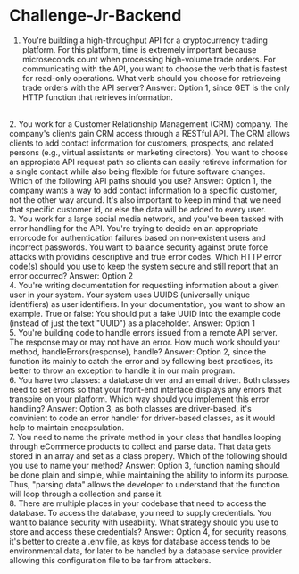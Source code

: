 # Challenge-Jr-Backend

1. You're building a high-throughput API for a cryptocurrency trading platform. For this platform, time is extremely important because microseconds count when processing high-volume trade orders. For communicating with the API, you want to choose the verb that is fastest for read-only operations. What verb should you choose for retrieveing trade orders with the API server?
Answer: Option 1, since GET is the only HTTP function that retrieves information.
</br>
2. You work for a Customer Relationship Management (CRM) company. The company's clients gain CRM access through a RESTful API. The CRM allows clients to add contact information for customers, prospects, and related persons (e.g., virtual assistants or marketing directors). You want to choose an appropiate API request path so clients can easily retireve information for a single contact while also being flexible for future software changes. Which of the following API paths should you use?
Answer: Option 1, the company wants a way to add contact information to a specific customer, not the other way around. It's also important to keep in mind that we need that specific customer id, or else the data will be added to every user.
</br>
3. You work for a large social media network, and you've been tasked with error handling for the API. You're trying to decide on an appropriate errorcode for authentication failures based on non-existent users and incorrect passwords. You want to balance security against brute force attacks with providins descriptive and true error codes. Which HTTP error code(s) should you use to keep the system secure and still report that an error occurred?
Answer: Option 2
</br>
4. You're writing documentation for requestiing information about a given user in your system. Your system uses UUIDS (universally unique identifiers) as user identifiers. In your documentation, you want to show an example. True or false: You should put a fake UUID into the example code (instead of just the text "UUID") as a placeholder.
Answer: Option 1
</br>
5. You're building code to handle errors issued from a remote API server. The response may or may not have an error. How much work should your method, handleErrors(response), handle?
Answer: Option 2, since the function its mainly to catch the error and by following best practices, its better to throw an exception to handle it in our main program.
</br>
6. You have two classes: a database driver and an email driver. Both classes need to set errors so that your front-end interface displays any errors that transpire on your platform. Which way should you implement this error handling?
Answer: Option 3, as both classes are driver-based, it's convinient to code an error handler for driver-based classes, as it would help to maintain encapsulation.
</br>
7. You need to name the private method in your class that handles looping through eCommerce products to collect and parse data. That data gets stored in an array and set as a class propery. Which of the following should you use to name your method?
Answer: Option 3, function naming should be done plain and simple, while maintaining the ability to inform its purpose. Thus, "parsing data" allows the developer to understand that the function will loop through a collection and parse it.
</br>
8. There are multiple places in your codebase that need to access the database. To access the database, you need to supply credentials. You want to balance security with useability. What strategy should you use to store and access these credentials?
Answer: Option 4, for security reasons, it's better to create a .env file, as keys for database access tends to be environmental data, for later to be handled by a database service provider allowing this configuration file to be far from attackers.
